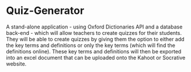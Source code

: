# Quiz-Generator

A stand-alone application - using Oxford Dictionaries API and a database back-end - which will allow teachers to create quizzes for their students. They will be able to create quizzes by giving them the option to either add the key terms and definitions or only the key terms (which will find the definitions online). These key terms and definitions will then be exported into an excel document that can be uploaded onto the Kahoot or Socrative website.

